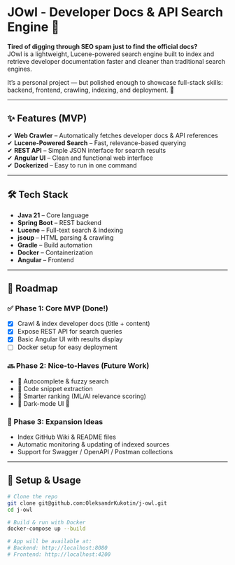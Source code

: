 # JOwl - Developer Docs & API Search Engine 🦉

**Tired of digging through SEO spam just to find the official docs?**  
JOwl is a lightweight, Lucene-powered search engine built to index and retrieve developer documentation faster and cleaner than traditional search engines.

It’s a personal project — but polished enough to showcase full-stack skills: backend, frontend, crawling, indexing, and deployment. 🚀

---

## ✨ Features (MVP)
✔ **Web Crawler** – Automatically fetches developer docs & API references  
✔ **Lucene-Powered Search** – Fast, relevance-based querying  
✔ **REST API** – Simple JSON interface for search results  
✔ **Angular UI** – Clean and functional web interface  
✔ **Dockerized** – Easy to run in one command

---

## 🛠 Tech Stack
- **Java 21** – Core language
- **Spring Boot** – REST backend
- **Lucene** – Full-text search & indexing
- **jsoup** – HTML parsing & crawling
- **Gradle** – Build automation
- **Docker** – Containerization
- **Angular** – Frontend

---

## 🎯 Roadmap
### ✅ Phase 1: Core MVP (Done!)
- [x] Crawl & index developer docs (title + content)
- [x] Expose REST API for search queries
- [x] Basic Angular UI with results display
- [ ] Docker setup for easy deployment

### 🔜 Phase 2: Nice-to-Haves (Future Work)
- 🔹 Autocomplete & fuzzy search
- 🔹 Code snippet extraction
- 🔹 Smarter ranking (ML/AI relevance scoring)
- 🔹 Dark-mode UI 🌙

### 🚀 Phase 3: Expansion Ideas
- Index GitHub Wiki & README files
- Automatic monitoring & updating of indexed sources
- Support for Swagger / OpenAPI / Postman collections

---

## 🔧 Setup & Usage
```bash
# Clone the repo
git clone git@github.com:OleksandrKukotin/j-owl.git
cd j-owl

# Build & run with Docker
docker-compose up --build

# App will be available at:
# Backend: http://localhost:8080
# Frontend: http://localhost:4200
```